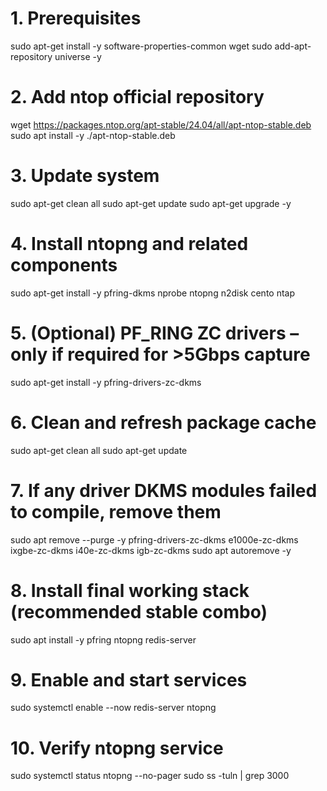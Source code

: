 # 1. Prerequisites
sudo apt-get install -y software-properties-common wget
sudo add-apt-repository universe -y

# 2. Add ntop official repository
wget https://packages.ntop.org/apt-stable/24.04/all/apt-ntop-stable.deb
sudo apt install -y ./apt-ntop-stable.deb

# 3. Update system
sudo apt-get clean all
sudo apt-get update
sudo apt-get upgrade -y

# 4. Install ntopng and related components
sudo apt-get install -y pfring-dkms nprobe ntopng n2disk cento ntap

# 5. (Optional) PF_RING ZC drivers – only if required for >5Gbps capture
sudo apt-get install -y pfring-drivers-zc-dkms

# 6. Clean and refresh package cache
sudo apt-get clean all
sudo apt-get update

# 7. If any driver DKMS modules failed to compile, remove them
sudo apt remove --purge -y pfring-drivers-zc-dkms e1000e-zc-dkms ixgbe-zc-dkms i40e-zc-dkms igb-zc-dkms
sudo apt autoremove -y

# 8. Install final working stack (recommended stable combo)
sudo apt install -y pfring ntopng redis-server

# 9. Enable and start services
sudo systemctl enable --now redis-server ntopng

# 10. Verify ntopng service
sudo systemctl status ntopng --no-pager
sudo ss -tuln | grep 3000
